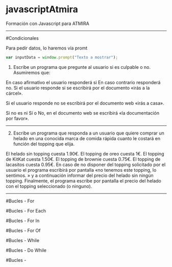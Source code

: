 # javascriptAtmira
Formación con Javascript para ATMIRA


<hr>

#Condicionales

Para pedir datos, lo haremos vía promt
```js
var inputData = window.prompt("Texto a mostrar");
```

1) Escribe un programa que pregunte al usuario si es culpable o no. Asumiremos que:

En caso afirmativo el usuario responderá si
En caso contrario responderá no.
Si el usuario responde si se escribirá por el documento «irás a la cárcel».

Si el usuario responde no se escribirá por el documento web «irás a casa».

Si no es ni Sí o No, en el documento web se escribirá «la documentación por favor».

<hr>

2) Escribe un programa que responda a un usuario que quiere comprar un helado en una conocida marca de comida rápida cuanto le costará en función del topping que elija.

El helado sin topping cuesta 1.90€.
El topping de oreo cuesta 1€.
El topping de KitKat cuesta 1.50€.
El topping de brownie cuesta 0.75€.
El topping de lacasitos cuesta 0.95€.
En caso de no disponer del topping solicitado por el usuario el programa escribirá por pantalla «no tenemos este topping, lo sentimos. » y a continuación informar del precio del helado sin ningún topping.
Finalmente, el programa escribe por pantalla el precio del helado con el topping seleccionado (o ninguno).

<hr>

#Bucles - For

#Bucles - For Each

#Bucles - For In

#Bucles - For Of

#Bucles - While

#Bucles - Do While

#Bucles -  
